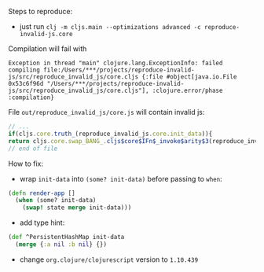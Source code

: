 Steps to reproduce:
- just run `clj -m cljs.main --optimizations advanced -c reproduce-invalid-js.core`

Compilation will fail with
```
Exception in thread "main" clojure.lang.ExceptionInfo: failed compiling file:/Users/***/projects/reproduce-invalid-js/src/reproduce_invalid_js/core.cljs {:file #object[java.io.File 0x53c6f96d "/Users/***/projects/reproduce-invalid-js/src/reproduce_invalid_js/core.cljs"], :clojure.error/phase :compilation}
```

File `out/reproduce_invalid_js/core.js` will contain invalid js:
```js
// ...
if(cljs.core.truth_(reproduce_invalid_js.core.init_data)){
return cljs.core.swap_BANG_.cljs$core$IFn$_invoke$arity$3(reproduce_invalid_js.core.state,cljs.core.merge
// end of file
```

How to fix:
- wrap `init-data` into `(some? init-data)` before passing to `when`:
```clojure
(defn render-app []
  (when (some? init-data)
    (swap! state merge init-data)))
```
- add type hint:
```clojure
(def ^PersistentHashMap init-data
  (merge {:a nil :b nil} {})
```
- change `org.clojure/clojurescript` version to `1.10.439`